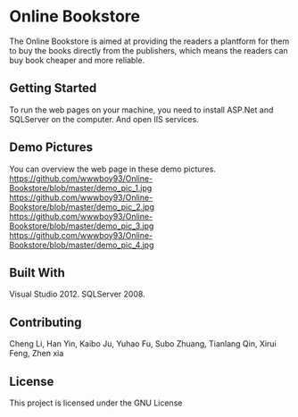 # Online Bookstore

The Online Bookstore is aimed at providing the readers a plantform for them to buy the books directly from the publishers, which means the readers can buy book cheaper and more reliable.

## Getting Started

To run the web pages on your machine, you need to install ASP.Net and SQLServer on the computer. And open IIS services.

## Demo Pictures

You can overview the web page in these demo pictures.   
https://github.com/wwwboy93/Online-Bookstore/blob/master/demo_pic_1.jpg   
https://github.com/wwwboy93/Online-Bookstore/blob/master/demo_pic_2.jpg   
https://github.com/wwwboy93/Online-Bookstore/blob/master/demo_pic_3.jpg   
https://github.com/wwwboy93/Online-Bookstore/blob/master/demo_pic_4.jpg   




## Built With

Visual Studio 2012. SQLServer 2008.

## Contributing

Cheng Li, Han Yin, Kaibo Ju, Yuhao Fu, Subo Zhuang, Tianlang Qin, Xirui Feng, Zhen xia


## License

This project is licensed under the GNU License

